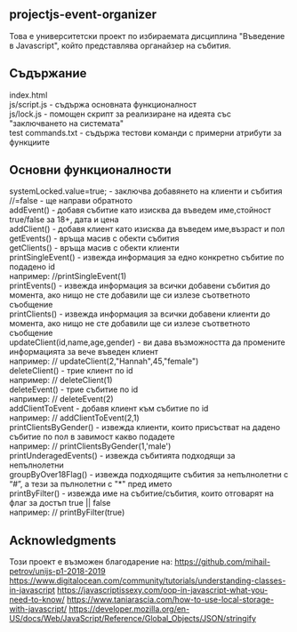 ## projectjs-event-organizer

Това е университетски проект по избираемата дисциплина "Въведение в Javascript", който представлява органайзер на събития.

## Съдържание

index.html  
js/script.js - съдържа основната функционалност  
js/lock.js - помощен скрипт за реализиране на идеята със "заключването на системата"  
test commands.txt - съдържа тестови команди с примерни атрибути за функциите

## Основни функционалности
systemLocked.value=true; - заключва добавянето на клиенти и събития  //=false - ще направи обратното  
addEvent() - добавя събитие като изисква да въведем име,стойност true/false за 18+, дата и цена  
addClient() - добавя клиент като изисква да въведем име,възраст и пол   
getEvents() - връща масив с обекти събития  
getClients() - връща масив с обекти клиенти   
printSingleEvent() - извежда информация за едно конкретно събитие по подадено id  
   например: //printSingleEvent(1)  
printEvents() - извежда информация за всички добавени събития до момента, ако нищо не сте добавили ще си излезе съответното съобщение  
printClients() - извежда информация за всички добавени клиенти до момента, ако нищо не сте добавили ще си излезе съответното съобщение  
updateClient(id,name,age,gender) - ви дава възможността да промените информацията за вече въведен клиент   
   например: // updateClient(2,"Hannah",45,"female")  
deleteClient() - трие клиент по id  
   например: // deleteClient(1)  
deleteEvent() - трие събитие по id  
   например: // deleteEvent(2)  
addClientToEvent - добавя клиент към събитие по id  
   например: // addClientToEvent(2,1)   
printClientsByGender() - извежда клиенти, които присъстват на дадено събитие по пол в завимост какво подадете   
   например: // printClientsByGender(1,'male')  
printUnderagedEvents() - извежда събитията подходящи за непълнолетни  
groupByOver18Flag() - извежда подходящите събития за непълнолетни с “#”, а тези за пълнолетни с "*" пред името   
printByFilter() - извежда име на събитие/събития, които отговарят на флаг за достъп true || false  
   например: // printByFilter(true)  


## Acknowledgments
Този проект е възможен благодарение на: 
https://github.com/mihail-petrov/unijs-p1-2018-2019
https://www.digitalocean.com/community/tutorials/understanding-classes-in-javascript
https://javascriptissexy.com/oop-in-javascript-what-you-need-to-know/
https://www.taniarascia.com/how-to-use-local-storage-with-javascript/
https://developer.mozilla.org/en-US/docs/Web/JavaScript/Reference/Global_Objects/JSON/stringify

